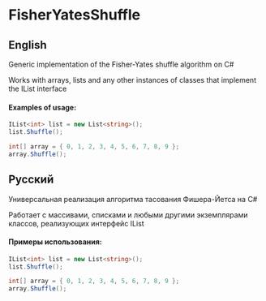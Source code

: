 # FisherYatesShuffle

## English

Generic implementation of the Fisher-Yates shuffle algorithm on C#

Works with arrays, lists and any other instances of classes that implement the IList interface

#### Examples of usage:
```C#
IList<int> list = new List<string>();
list.Shuffle();
```
```C#
int[] array = { 0, 1, 2, 3, 4, 5, 6, 7, 8, 9 };
array.Shuffle();
```

## Русский

Универсальная реализация алгоритма тасования Фишера-Йетса на C#

Работает с массивами, списками и любыми другими экземплярами классов, реализующих интерфейс IList

#### Примеры использования:
```C#
IList<int> list = new List<string>();
list.Shuffle();
```
```C#
int[] array = { 0, 1, 2, 3, 4, 5, 6, 7, 8, 9 };
array.Shuffle();
```
